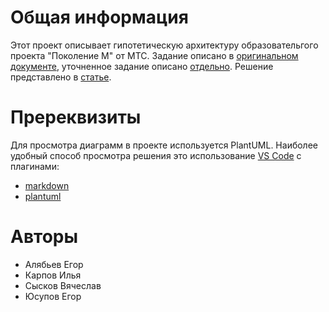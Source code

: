 # Общая информация
Этот проект описывает гипотетическую архитектуру образовательгого проекта "Поколение М" от МТС. Задание описано в [оригинальном документе](requirements/Architectural%20Kata%202023.docx), уточненное задание описано [отдельно](task.md). Решение представлено в [статье](solution.md).

# Пререквизиты
Для просмотра диаграмм в проекте используется PlantUML. Наиболее удобный способ просмотра решения это использование [VS Code](https://code.visualstudio.com/download) с плагинами:
- [markdown](https://marketplace.visualstudio.com/items?itemName=yzhang.markdown-all-in-one)
- [plantuml](https://marketplace.visualstudio.com/items?itemName=jebbs.plantuml)

# Авторы
- Алябьев Егор
- Карпов Илья
- Сысков Вячеслав
- Юсупов Егор

